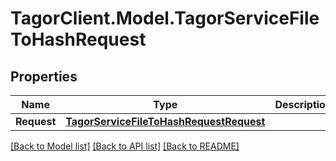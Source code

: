 # TagorClient.Model.TagorServiceFileToHashRequest

## Properties

Name | Type | Description | Notes
------------ | ------------- | ------------- | -------------
**Request** | [**TagorServiceFileToHashRequestRequest**](TagorServiceFileToHashRequestRequest.md) |  | [optional] 

[[Back to Model list]](../README.md#documentation-for-models) [[Back to API list]](../README.md#documentation-for-api-endpoints) [[Back to README]](../README.md)

